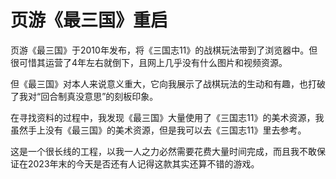 # 页游《最三国》重启
页游《最三国》于2010年发布，将《三国志11》的战棋玩法带到了浏览器中。但很可惜其运营了4年左右就倒下，且网上几乎没有什么图片和视频资源。

但《最三国》对本人来说意义重大，它向我展示了战棋玩法的生动和有趣，也打破了我对“回合制真没意思”的刻板印象。

在寻找资料的过程中，我发现《最三国》大量使用了《三国志11》的美术资源，我虽然手上没有《最三国》的美术资源，但是我可以去《三国志11》里去参考。

这是一个很长线的工程，以我一人之力必然需要花费大量时间完成，而且我不敢保证在2023年末的今天是否还有人记得这款其实还算不错的游戏。

